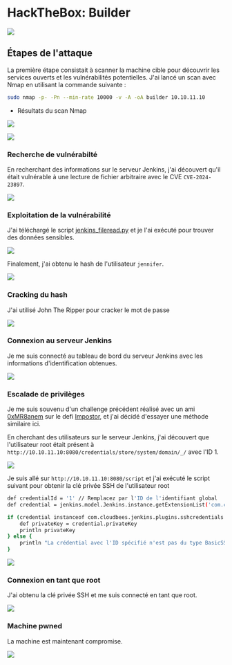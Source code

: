 # HackTheBox: Builder

![](images/builder_lg.png)

## Étapes de l'attaque

La première étape consistait à scanner la machine cible pour découvrir les services ouverts et les vulnérabilités potentielles. J'ai lancé un scan avec Nmap en utilisant la commande suivante :

```bash
sudo nmap -p- -Pn --min-rate 10000 -v -A -oA builder 10.10.11.10
```
- Résultats du scan Nmap

![](images/nmap_output.png)

![](images/jenkins_version.png)

### Recherche de vulnérabilté

En recherchant des informations sur le serveur Jenkins, j'ai découvert qu'il était vulnérable à une lecture de fichier arbitraire avec le CVE `CVE-2024-23897`.

![](images/jenkins_poc.png)

### Exploitation de la vulnérabilité

J'ai téléchargé le script [jenkins_fileread.py](https://github.com/godylockz/CVE-2024-23897) et je l'ai exécuté pour trouver des données sensibles.

![](images/jenkins_filereading.png)

Finalement, j'ai obtenu le hash de l'utilisateur `jennifer`.

![](images/user_pass_hash.png)

### Cracking du hash

J'ai utilisé John The Ripper pour cracker le mot de passe

![](images/user_pass_cracked.png)

### Connexion au serveur Jenkins

Je me suis connecté au tableau de bord du serveur Jenkins avec les informations d'identification obtenues.

![](images/user_login.png)

### Escalade de privilèges

Je me suis souvenu d'un challenge précédent réalisé avec un ami [0xMR8anem](https://0xmr8anem.medium.com/) sur le defi [Impostor](https://0xmr8anem.medium.com/l3akctf-2024-forensics-writeups-3b5575f07cba), et j'ai décidé d'essayer une méthode similaire ici.

En cherchant des utilisateurs sur le serveur Jenkins, j'ai découvert que l'utilisateur root était présent à `http://10.10.11.10:8080/credentials/store/system/domain/_/` avec l'ID 1.

![](images/root_saw.png)

Je suis allé sur `http://10.10.11.10:8080/script` et j'ai exécuté le script suivant pour obtenir la clé privée SSH de l'utilisateur root 

```bash
def credentialId = '1' // Remplacez par l'ID de l'identifiant global
def credential = jenkins.model.Jenkins.instance.getExtensionList('com.cloudbees.plugins.credentials.SystemCredentialsProvider')[0].getCredentials().find { it.id == credentialId }

if (credential instanceof com.cloudbees.jenkins.plugins.sshcredentials.impl.BasicSSHUserPrivateKey) {
    def privateKey = credential.privateKey
    println privateKey
} else {
    println "La crédential avec l'ID spécifié n'est pas du type BasicSSHUserPrivateKey."
}

```
![](images/ssh_priv.png)

### Connexion en tant que root 

J'ai obtenu la clé privée SSH et me suis connecté en tant que root.

![](images/builder_rooted.png)

### Machine pwned

La machine est maintenant compromise.

![](images/builder_pwned.png)
